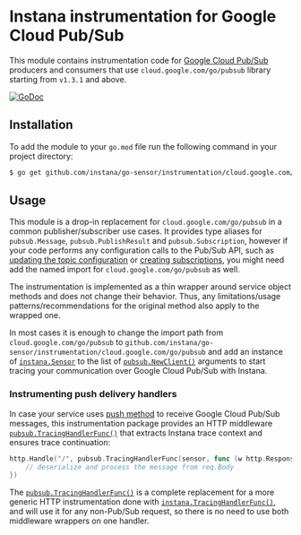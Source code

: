 Instana instrumentation for Google Cloud Pub/Sub
================================================

This module contains instrumentation code for [Google Cloud Pub/Sub][pubsub] producers and consumers that use `cloud.google.com/go/pubsub` library starting from `v1.3.1` and above.

[![GoDoc](https://img.shields.io/static/v1?label=godoc&message=reference&color=blue)][godoc]

Installation
------------

To add the module to your `go.mod` file run the following command in your project directory:

```bash
$ go get github.com/instana/go-sensor/instrumentation/cloud.google.com/go/pubsub
```

Usage
-----

This module is a drop-in replacement for `cloud.google.com/go/pubsub` in a common publisher/subscriber use cases. It provides
type aliases for `pubsub.Message`, `pubsub.PublishResult` and `pubsub.Subscription`, however if your code performs any
configuration calls to the Pub/Sub API, such as [updating the topic configuration](https://pkg.go.dev/cloud.google.com/go/pubsub#example-Topic.Update) or [creating subscriptions](https://pkg.go.dev/cloud.google.com/go/pubsub#example-Client.CreateSubscription), you might need add the named import for `cloud.google.com/go/pubsub` as well.

The instrumentation is implemented as a thin wrapper around service object methods and does not change their behavior. Thus,
any limitations/usage patterns/recommendations for the original method also apply to the wrapped one.

In most cases it is enough to change the import path from `cloud.google.com/go/pubsub` to `github.com/instana/go-sensor/instrumentation/cloud.google.com/go/pubsub` and add an instance of [`instana.Sensor`][instana.Sensor] to the list of [`pubsub.NewClient()`][pubsub.NewClient] arguments to start tracing your communication over Google Cloud Pub/Sub with Instana.

### Instrumenting push delivery handlers

In case your service uses [push method](https://cloud.google.com/pubsub/docs/push) to receive Google Cloud Pub/Sub messages,
this instrumentation package provides an HTTP middleware [`pubsub.TracingHandlerFunc()`][pubsub.TracingHandlerFunc] that extracts
Instana trace context and ensures trace continuation:

```go
http.Handle("/", pubsub.TracingHandlerFunc(sensor, func (w http.ResponseWriter, req *http.Request) {
	// deserialize and process the message from req.Body
})
```

The [`pubsub.TracingHandlerFunc()`][pubsub.TracingHandlerFunc] is a complete replacement for a more generic HTTP instrumentation
done with [`instana.TracingHandlerFunc()`][instana.TracingHandlerFunc], and will use it for any non-Pub/Sub request, so there is
no need to use both middleware wrappers on one handler.

[godoc]: https://pkg.go.dev/github.com/instana/go-sensor/instrumentation/cloud.google.com/go/pubsub
[pubsub]: https://cloud.google.com/pubsub
[instana.Sensor]: https://pkg.go.dev/github.com/instana/go-sensor#Sensor
[instana.TracingHandlerFunc]: https://pkg.go.dev/github.com/instana/go-sensor#TracingHandlerFunc
[pubsub.TracingHandlerFunc]: https://pkg.go.dev/github.com/instana/go-sensor/instrumentation/cloud.google.com/go/pubsub#TracingHandlerFunc
[pubsub.NewClient]: https://pkg.go.dev/github.com/instana/go-sensor/instrumentation/cloud.google.com/go/pubsub#NewClient
